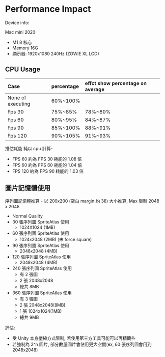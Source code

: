 # Performance Impact

Device info:

Mac mini 2020
* M1 8 核心
* Memory 16G
* 顯示器: 1920x1080 240Hz (ZOWIE XL LCD)

## CPU Usage

|Case|percentage|effct show percentage on average|
|:--|:--|:--|
|None of executing|60%~100%||
|Fps 30|75%~85%|78%~80%|
|Fps 60|80%~95%|84%~87%|
|Fps 90|85%~100%|88%~91%|
|Fps 120|90%~105%|91%~93%|

推估耗能 純以 cpu 計算-
- FPS 60 約為 FPS 30 耗能的 1.08 倍
- FPS 90 約為 FPS 60 耗能的 1.04 倍
- FPS 120 約為 FPS 90 耗能的 1.03 倍


## 圖片記憶體使用

序列圖記憶體推算 -  以 200x200 (空白 margin 約 38) 大小推算, Max 限制 2048 x 2048
- Normal Quality
- 30 張序列圖 SpriteAtlas 使用
  - 1024X1024 (1MB)
- 60 張序列圖 SpriteAtlas 使用
  - 1024x2048 (2MB) (未 force square)
- 90 張序列圖 SpriteAtlas 使用
  - 2048x2048 (4MB)
- 120 張序列圖 SpriteAtlas 使用
  - 2048x2048 (4MB)
- 240 張序列圖 SpriteAtlas 使用
  - 有 2 張圖
  - 2 張 2048x2048
  - 總共 8MB
- 360 張序列圖 SpriteAtlas 使用
  - 有 3 張圖
  - 2 張 2048x2048(8MB)
  - 1 張 1024x1024(1MB)
  - 總共 9MB

評估: 
* 受 Unity 本身壓縮方式限制, 若使用第三方工具可能可以再精簡些
* 若強制為 2^n 圖片, 部分數量圖片會佔用更大空間(ex, 60 張序列圖會用到 2048x2048)


